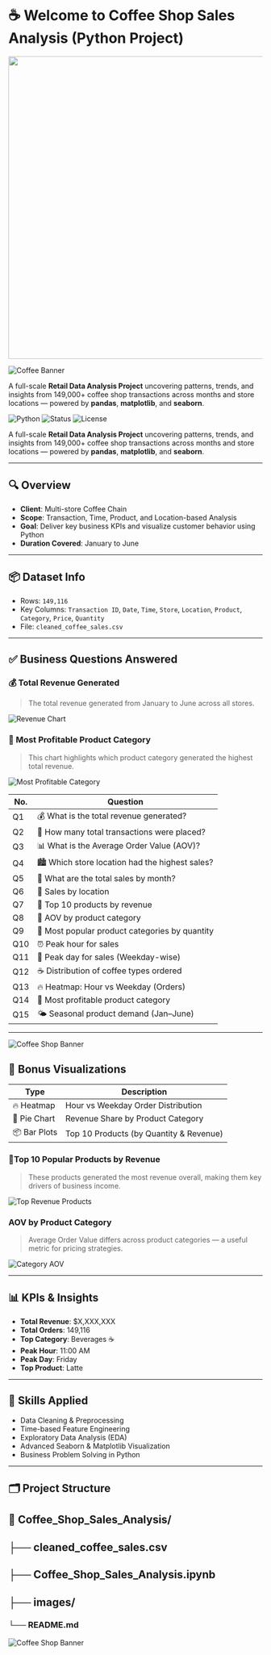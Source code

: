 
# ☕ Welcome to Coffee Shop Sales Analysis (Python Project)

<p align="center">
  <img src="https://raw.githubusercontent.com/Syed-Moinuddin2025/python_projects_analyses/main/09_Coffee_Shop_Sales_Analysis/Images/coffee.gif" width="600"/>
</p>

![Coffee Banner](https://github.com/Syed-Moinuddin2025/python_projects_analyses/blob/main/09_Coffee_Shop_Sales_Analysis/Images/coffee%20(1).png)





A full-scale **Retail Data Analysis Project** uncovering patterns, trends, and insights from 149,000+ coffee shop transactions across months and store locations — powered by **pandas**, **matplotlib**, and **seaborn**.


![Python](https://img.shields.io/badge/Built%20With-Python-blue?logo=python)
![Status](https://img.shields.io/badge/Project-Complete-brightgreen)
![License](https://img.shields.io/badge/License-MIT-yellow)

A full-scale **Retail Data Analysis Project** uncovering patterns, trends, and insights from 149,000+ coffee shop transactions across months and store locations — powered by **pandas**, **matplotlib**, and **seaborn**.

---

## 🔍 Overview

- **Client**: Multi-store Coffee Chain  
- **Scope**: Transaction, Time, Product, and Location-based Analysis  
- **Goal**: Deliver key business KPIs and visualize customer behavior using Python  
- **Duration Covered**: January to June

---

## 📦 Dataset Info

- Rows: `149,116`  
- Key Columns: `Transaction ID`, `Date`, `Time`, `Store`, `Location`, `Product`, `Category`, `Price`, `Quantity`  
- File: `cleaned_coffee_sales.csv`

---

## ✅ Business Questions Answered

### 💰 Total Revenue Generated

> The total revenue generated from January to June across all stores.

![Revenue Chart](https://github.com/Syed-Moinuddin2025/python_projects_analyses/blob/main/09_Coffee_Shop_Sales_Analysis/Images/Revenue.png)



### 💼  Most Profitable Product Category

> This chart highlights which product category generated the highest total revenue.

![Most Profitable Category](https://github.com/Syed-Moinuddin2025/python_projects_analyses/blob/main/09_Coffee_Shop_Sales_Analysis/Images/profit.png)

| No. | Question                                                                 |
|-----|--------------------------------------------------------------------------|
| Q1  | 💰 What is the total revenue generated?                                  |
| Q2  | 🧾 How many total transactions were placed?                              |
| Q3  | 📊 What is the Average Order Value (AOV)?                                |
| Q4  | 🏙️ Which store location had the highest sales?                           |
| Q5  | 📆 What are the total sales by month?                                    |
| Q6  | 🏪 Sales by location                                                     |
| Q7  | 💸 Top 10 products by revenue                                            |
| Q8  | 📐 AOV by product category                                               |
| Q9  | 🔢 Most popular product categories by quantity                           |
| Q10 | ⏰ Peak hour for sales                                                   |
| Q11 | 📅 Peak day for sales (Weekday-wise)                                     |
| Q12 | ☕ Distribution of coffee types ordered                                  |
| Q13 | 🔥 Heatmap: Hour vs Weekday (Orders)                                     |
| Q14 | 💼 Most profitable product category                                      |
| Q15 | 🌤️ Seasonal product demand (Jan–June)                                    |

---
![Coffee Shop Banner](https://github.com/Syed-Moinuddin2025/python_projects_analyses/blob/main/09_Coffee_Shop_Sales_Analysis/Images/coffee%20(2).png)

## 🎁 Bonus Visualizations

| Type         | Description                             |
|--------------|---------------------------------------- |
| 🔥 Heatmap   | Hour vs Weekday Order Distribution      |
| 🥧 Pie Chart | Revenue Share by Product Category       |
| 📦 Bar Plots | Top 10 Products (by Quantity & Revenue) |
### 💸Top 10 Popular Products by Revenue

> These products generated the most revenue overall, making them key drivers of business income.

![Top Revenue Products](https://github.com/Syed-Moinuddin2025/python_projects_analyses/blob/main/09_Coffee_Shop_Sales_Analysis/Images/pro.png)

### AOV by Product Category

> Average Order Value differs across product categories — a useful metric for pricing strategies.

![Category AOV](https://github.com/Syed-Moinuddin2025/python_projects_analyses/blob/main/09_Coffee_Shop_Sales_Analysis/Images/pro.png)

---

## 📊 KPIs & Insights

- **Total Revenue**: $X,XXX,XXX  
- **Total Orders**: 149,116  
- **Top Category**: Beverages ☕  
- **Peak Hour**: 11:00 AM  
- **Peak Day**: Friday  
- **Top Product**: Latte  

---

## 🧠 Skills Applied

- Data Cleaning & Preprocessing  
- Time-based Feature Engineering  
- Exploratory Data Analysis (EDA)  
- Advanced Seaborn & Matplotlib Visualization  
- Business Problem Solving in Python  

---

## 🗂️ Project Structure

## 📁 Coffee_Shop_Sales_Analysis/
## ├── cleaned_coffee_sales.csv
## ├── Coffee_Shop_Sales_Analysis.ipynb
## ├── images/
### └── README.md
![Coffee Shop Banner](https://github.com/Syed-Moinuddin2025/python_projects_analyses/blob/main/09_Coffee_Shop_Sales_Analysis/Images/coffee%20(3).png)
